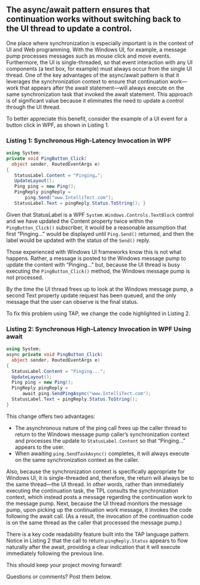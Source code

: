 

## The async/await pattern ensures that continuation works without switching back to the UI thread to update a control.

One place where synchronization is especially important is in the context of UI and Web programming. With the Windows UI, for example, a message pump processes messages such as mouse click and move events. Furthermore, the UI is single-threaded, so that event interaction with any UI components (a text box, for example) must always occur from the single UI thread. One of the key advantages of the async/await pattern is that it leverages the synchronization context to ensure that continuation work—work that appears after the await statement—will always execute on the same synchronization task that invoked the await statement. This approach is of significant value because it eliminates the need to update a control through the UI thread.

To better appreciate this benefit, consider the example of a UI event for a button click in WPF, as shown in Listing 1.

### Listing 1: Synchronous High-Latency Invocation in WPF

```csharp
using System; 
private void PingButton_Click( 
  object sender, RoutedEventArgs e) 
{
   StatusLabel.Content = "Pinging…";
   UpdateLayout();
   Ping ping = new Ping();
   PingReply pingReply =
       ping.Send("www.IntelliTect.com");
   StatusLabel.Text = pingReply.Status.ToString(); }
```

Given that StatusLabel is a WPF `System.Windows.Controls.TextBlock` control and we have updated the Content property twice within the `PingButton_Click()` subscriber, it would be a reasonable assumption that first “Pinging…” would be displayed until `Ping.Send()` returned, and then the label would be updated with the status of the `Send()` reply.

Those experienced with Windows UI frameworks know this is not what happens. Rather, a message is posted to the Windows message pump to update the content with “Pinging…” but, because the UI thread is busy executing the `PingButton_Click()` method, the Windows message pump is not processed.

By the time the UI thread frees up to look at the Windows message pump, a second Text property update request has been queued, and the only message that the user can observe is the final status.

To fix this problem using TAP, we change the code highlighted in Listing 2.

### Listing 2: Synchronous High-Latency Invocation in WPF Using await

```csharp
using System;
async private void PingButton_Click(
  object sender, RoutedEventArgs e)
{
  StatusLabel.Content = "Pinging...";
  UpdateLayout();
  Ping ping = new Ping();
  PingReply pingReply =
      await ping.SendPingAsync("www.IntelliTect.com");
  StatusLabel.Text = pingReply.Status.ToString();
}
```

This change offers two advantages:

- The asynchronous nature of the ping call frees up the caller thread to return to the Windows message pump caller’s synchronization context and processes the update to `StatusLabel.Content` so that “Pinging…” appears to the user.
- When awaiting `ping.SendTaskAsync()` completes, it will always execute on the same synchronization context as the caller.

Also, because the synchronization context is specifically appropriate for Windows UI, it is single-threaded and, therefore, the return will always be to the same thread—the UI thread. In other words, rather than immediately executing the continuation task, the TPL consults the synchronization context, which instead posts a message regarding the continuation work to the message pump. Next, because the UI thread monitors the message pump, upon picking up the continuation work message, it invokes the code following the await call. (As a result, the invocation of the continuation code is on the same thread as the caller that processed the message pump.)

There is a key code readability feature built into the TAP language pattern. Notice in Listing 2 that the call to return `pingReply.Status` appears to flow naturally after the await, providing a clear indication that it will execute immediately following the previous line.

This should keep your project moving forward!

Questions or comments? Post them below.
